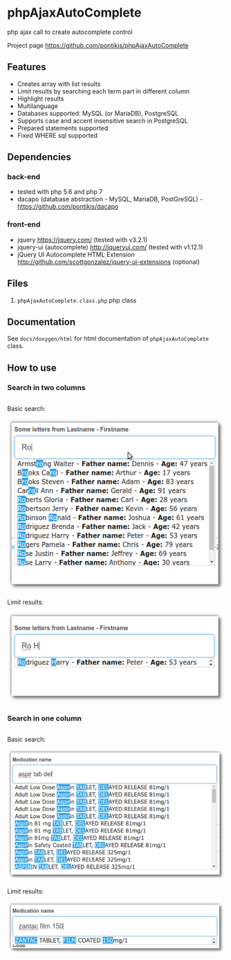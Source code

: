 # phpAjaxAutoComplete

php ajax call to create autocomplete control

Project page https://github.com/pontikis/phpAjaxAutoComplete


## Features

* Creates array with list results
* Limit results by searching each term part in different column
* Highlight results
* Multilanguage
* Databases supported: MySQL (or MariaDB), PostgreSQL
* Supports case and accent insensitive search in PostgreSQL
* Prepared statements supported
* Fixed WHERE sql supported

## Dependencies

### back-end
* tested with php 5.6 and php 7
* dacapo (database abstraction - MySQL, MariaDB, PostGreSQL) - https://github.com/pontikis/dacapo

### front-end
* jquery https://jquery.com/ (tested with v3.2.1)
* jquery-ui (autocomplete) http://jqueryui.com/ (tested with v1.12.1)
* jQuery UI Autocomplete HTML Extension http://github.com/scottgonzalez/jquery-ui-extensions (optional)

## Files
 
1. ``phpAjaxAutoComplete.class.php`` php class


## Documentation

See ``docs/doxygen/html`` for html documentation of ``phpAjaxAutoComplete`` class. 


## How to use

### Search in two columns   

```php

```

Basic search:

![001](https://raw.githubusercontent.com/pontikis/phpAjaxAutoComplete/master/screenshots/001.png)

Limit results:

![002](https://raw.githubusercontent.com/pontikis/phpAjaxAutoComplete/master/screenshots/002.png)


### Search in one column

```php

```


Basic search:

![003](https://raw.githubusercontent.com/pontikis/phpAjaxAutoComplete/master/screenshots/003.png)

Limit results:

![004](https://raw.githubusercontent.com/pontikis/phpAjaxAutoComplete/master/screenshots/004.png)
